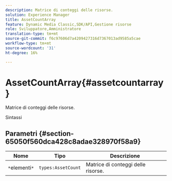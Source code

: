```yaml
---
description: Matrice di conteggi delle risorse.
solution: Experience Manager
title: AssetCountArray
feature: Dynamic Media Classic,SDK/API,Gestione risorse
role: Sviluppatore,Amministratore
translation-type: tm+mt
source-git-commit: f6c97606d7a4209427316d7367013ad9585a5cae
workflow-type: tm+mt
source-wordcount: '31'
ht-degree: 16%

---
```



# AssetCountArray{#assetcountarray}

Matrice di conteggi delle risorse.

Sintassi

## Parametri {#section-65050f560dca428c8adae328970f58a9}

| Nome | Tipo | Descrizione |
|---|---|---|
| `*`elementi`*` | `types:AssetCount` | Matrice di conteggi delle risorse. |

